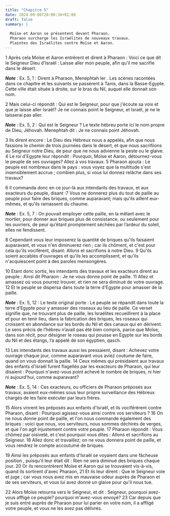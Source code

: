 ```yaml
---
title: "Chapitre 5"
date: 2024-09-06T20:00:34+02:00
draft: false
summary: |
  
  Moïse et Aaron se présentent devant Pharaon.
  Pharaon surcharge les Israélites de nouveaux travaux.
  Plaintes des Israélites contre Moïse et Aaron.
---
```



1 Après cela Moïse et Aaron entrèrent et dirent à Pharaon : Voici ce que dit le Seigneur Dieu d'Israël : Laisse aller mon peuple, afin qu'il me sacrifie dans le désert.

***Note*** :  Ex. 5, 1 : Dirent à Pharaon, Menephtah Ier . Les scènes racontées dans ce chapitre et les suivants se passèrent à Tanis, dans la Basse-Egypte. Cette ville était située à droite, sur le bras du Nil, auquel elle donnait son nom.

2 Mais celui-ci répondit : Qui est le Seigneur, pour que j'écoute sa voix et que je laisse aller Israël? Je ne connais point le Seigneur, et Israël, je ne le laisserai pas aller.

***Note*** :  Ex. 5, 2 : Qui est le Seigneur ? Le texte hébreu porte ici le nom propre de Dieu, Jéhovah. Menephtah dit : Je ne connais point Jéhovah.

3 Ils dirent encore : Le Dieu des Hébreux nous a appelés, afin que nous fassions le chemin de trois journées dans le désert, et que nous sacrifiions au Seigneur notre Dieu, de peur que ne nous advienne la peste ou le glaive. 4 Le roi d'Egypte leur répondit : Pourquoi, Moïse et Aaron, détournez-vous le peuple de ses ouvrages? Allez à vos travaux. 5 Pharaon ajouta : Le peuple est nombreux dans le pays : vous voyez que la multitude s'est insensiblement accrue ; combien plus, si vous lui donnez relâche dans ses travaux?


6 Il commanda donc en ce jour-là aux intendants des travaux, et aux exacteurs du peuple, disant :7 Vous ne donnerez plus du tout de paille au peuple pour faire des briques, comme auparavant; mais qu'ils aillent eux-mêmes, et qu'ils ramassent du chaume.

***Note*** :  Ex. 5, 7 : On pouvait employer cette paille, en la mêlant avec le mortier, pour donner aux briques plus de consistance, ou seulement pour les ouvriers, de peur qu’étant promptement séchées par l’ardeur du soleil, elles ne fendissent.

8 Cependant vous leur imposerez la quantité de briques qu'ils faisaient auparavant, et vous n'en diminuerez rien ; car ils chôment, et c'est pour cela qu'ils vocifèrent, disant: Allons et sacrifions à notre Dieu. 9 Qu'ils soient accablés d'ouvrages et qu'ils les accomplissent, et qu'ils n'acquiescent point à des paroles mensongères.


10 Etant donc sortis, les intendants des travaux et les exacteurs dirent au peuple : Ainsi dit Pharaon : Je ne vous donne point de paille. 11 Allez et amassez où vous pourrez trouver, et rien ne sera diminué de votre ouvrage. 12 Et le peuple se dispersa dans toute la terre d'Egypte pour amasser de la paille.

***Note*** :  Ex. 5, 12 : Le texte original porte : Le peuple se répandit dans toute la terre d’Egypte pour y amasser des roseaux au lieu de paille. Ce verset signifie que, ne trouvant plus de paille, les Israélites recueillirent à la place et pour en tenir lieu, dans la fabrication des briques, les roseaux qui croissent en abondance sur les bords du Nil et des canaux qui en dérivent. Le sens précis de l’hébreu n’avait pas été bien compris, parce que Moïse, dans son récit, pour désigner le roseau qui pousse en Egypte sur les bords du Nil et des étangs, l’a appelé de son égyptien, qasch.

13 Les intendants des travaux aussi les pressaient, disant : Achevez votre ouvrage chaque jour, comme auparavant vous aviez coutume de faire, quand on vous donnait la paille. 14 Ceux mêmes qui présidaient aux travaux des enfants d'Israël furent flagellés par les exacteurs de Pharaon, qui leur disaient : Pourquoi n'avez-vous point achevé le nombre de briques, ni hier ni aujourd'hui, comme auparavant?

***Note*** :  Ex. 5, 14 : Ces exacteurs, ou officiers de Pharaon préposés aux travaux, avaient eux-mêmes sous leur propre surveillance des Hébreux chargés de les faire exécuter par leurs frères.


15 Alors vinrent les préposés aux enfants d'Israël, et ils vociférèrent contre Pharaon, disant : Pourquoi agissez-vous ainsi contre vos serviteurs ? 16 On ne nous donne point de paille, et l'on nous commande également des briques : voici que nous, vos serviteurs, nous sommes déchirés de verges, et que l'on agit injustement contre votre peuple. 17 Pharaon répondit : Vous chômez par oisiveté, et c'est pourquoi vous dites : Allons et sacrifions au Seigneur. 18 Allez donc et travaillez; on ne vous donnera point de paille, et vous rendrez le compte accoutumé de briques.


19 Ainsi les préposés aux enfants d'Israël se voyaient dans une fâcheuse position , puisqu'il leur était dit : Rien ne sera diminué des briques chaque jour. 20 Or ils rencontrèrent Moïse et Aaron qui se trouvaient vis-à-vis, quand ils sortirent d'avec Pharaon, 21 Et ils leur dirent : Que le Seigneur voie et juge ; car vous nous avez mis en mauvaise odeur auprès de Pharaon et de ses serviteurs, et vous lui avez donné un glaive pour qu'il nous tue.


22 Alors Moïse retourna vers le Seigneur, et dit : Seigneur, pourquoi avez-vous affligé ce peuple? pourquoi m'avez-vous envoyé? 23 Car depuis que je suis entré auprès de Pharaon pour lui parler en votre nom, il a affligé votre peuple, et vous ne les avez pas délivrés.

